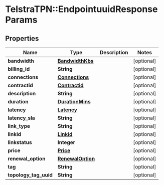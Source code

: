 # TelstraTPN::EndpointuuidResponseParams

## Properties
Name | Type | Description | Notes
------------ | ------------- | ------------- | -------------
**bandwidth** | [**BandwidthKbs**](BandwidthKbs.md) |  | [optional] 
**billing_id** | **String** |  | [optional] 
**connections** | [**Connections**](Connections.md) |  | [optional] 
**contractid** | [**Contractid**](Contractid.md) |  | [optional] 
**description** | **String** |  | [optional] 
**duration** | [**DurationMins**](DurationMins.md) |  | [optional] 
**latency** | [**Latency**](Latency.md) |  | [optional] 
**latency_sla** | **String** |  | [optional] 
**link_type** | **String** |  | [optional] 
**linkid** | [**Linkid**](Linkid.md) |  | [optional] 
**linkstatus** | **Integer** |  | [optional] 
**price** | [**Price**](Price.md) |  | [optional] 
**renewal_option** | [**RenewalOption**](RenewalOption.md) |  | [optional] 
**tag** | **String** |  | [optional] 
**topology_tag_uuid** | **String** |  | [optional] 


